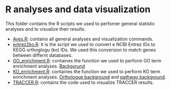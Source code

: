 # R analyses and data visualization

This folder contains the R scripts we used to perfomer general statistic analyses and to visualize their results.

- [Aves.R](./Scripts/Aves.R): contains all general analyses and visualization commands.
- [entrez2ko.R](./Scripts/entrez2ko.R): it is the script we used to convert e NCBI Entrez IDs to KEGG  orthoglogu (ko) IDs. We used this conversion to match genes between differnt databases.
- [GO_enrichment.R](./Scripts/GO_enrichment.R): containes the function we used to perform GO term enrichment analyses. [Backgorund](./Files/aves_interpro_GOback.txt)
- [KO_enrichment.R](./Scripts/KO_enrichment.R): containes the function we used to perform KO term enrichment analyses. [Orthologue background](./Files/aves_KO_orthologue_universe.txt) and [pathway background](./Files/aves_KO_pathway_universe.txt).
- [TRACCER.R](./Scripts/TRACCER.R): contains the code used to visualize TRACCER results.

